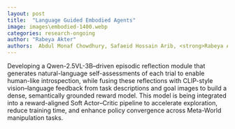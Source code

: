 ```yaml
---
layout: post
title:  "Language Guided Embodied Agents"
image: images\embodied-1400.webp
categories: research-ongoing
author: "Rabeya Akter"
authors:  Abdul Monaf Chowdhury, Safaeid Hossain Arib, <strong>Rabeya Akter<strong>
---
```

Developing a Qwen-2.5VL-3B–driven episodic reflection module that generates natural-language self-assessments of each trial to enable human-like introspection, while fusing these reflections with CLIP-style vision–language feedback from task descriptions and goal images to build a dense, semantically grounded reward model. This model is being integrated into a reward-aligned Soft Actor–Critic pipeline to accelerate exploration, reduce training time, and enhance policy convergence across Meta-World manipulation tasks.